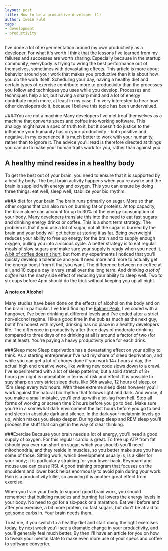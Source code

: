 ```yaml
---
layout: post
title: How to be a productive developer (1)
author: Iwein Fuld
tags:
- development
- productivity
---
```

I've done a lot of experimentation around my own productivity as a developer. For what it's worth I think that the
lessons I've learned from my failures and successes are worth sharing. Especially because in the startup community,
everybody is trying to wring the best performance out of themselves, sometimes with devastating effects. This article
is more about behavior around your work that makes you productive than it is about how you do the work itself.
Scheduling your day, having a healthy diet and certain types of exercise contribute more to productivity than
the processes you follow and techniques you uses while you develop. Processes and techniques help a lot, but having a
sharp mind and a lot of energy contribute much more, at least in my case. I'm very interested to hear how other
developers do it, because I believe this topic has been undervalued.

####You are not a machine
Many developers I've met treat themselves as a machine that converts specs and coffee into working software.
This analogy might have a spec of truth to it, but it doesn't do justice to the influence your humanity has on
your productivity - both positive and negative. In my experience it is much better to work with your humanity,
rather than to ignore it. The advice you'll read is therefore directed at things you can do to make your human traits
work for you, rather than against you.

A healthy mind resides in a healthy body
----------------

To get the best out of your brain, you need to ensure that it is supported by a healthy body. The best brain activity
happens when you're awake and the brain is supplied with energy and oxygen. This you can ensure by doing three things:
eat well, sleep well, stabilize your bio rhythm.

###A diet for your brain
The brain runs primarily on sugar. More so than other organs that can also run on burning fat or proteins. At top
capacity, the brain alone can account for up to 30% of the energy consumption of your body. Many developers translate
this into the need to eat fast sugars and drinking energy drinks or coffee. This is a short term strategy. The problem
is that if you use a lot of sugar, not all the sugar is burned by the brain and your body will get better at storing
it as fat. Being overweight reduces your ability to free up energy for the brain and to supply enough oxygen, pulling
you into a vicious cycle. A better strategy is to eat regular meals of slow sugars and make sure your supply is ready
when you need it. [A bit of coffee doesn't hurt](http://www.huffingtonpost.com/2013/10/17/coffee-health-benefits_n_4102133.html),
but from my experiments I noticed that you'll quickly develop
a tolerance and you'll need more and more to actually get the energy boost from it that you want. The difference
between no coffee at all, and 10 cups a day is very small over the long term. And drinking *a lot of coffee* has the
nasty side effect of reducing your ability to sleep well. Two to six cups before 4pm should do the trick without keeping
you up all night.

#### A note on Alcohol
Many studies have been done on the effects of alcohol on the body and on the brain in particular. I've tried finding
the [Balmer Peak](http://xkcd.com/323/), I've coded with a hangover, I've been drinking at different levels and I've
coded after a strict non-alcohol regime. I like a good time in the pub as much as the next guy, but if I'm honest
with myself, drinking has no place in a healthy developers life. The difference in productivity after three days of
moderate drinking compared to three days of no drinking at all is around a factor of two (for me at least). You're paying a
heavy productivity price for each drink.

###Sleep more
Sleep deprivation has a devastating effect on your ability to think. As a starting entrepreneur I've had my share of
sleep deprivation, and while you can get a lot of chores done if you work 14+ hours a day, the actual high end
creative work, like writing new code slows down to a crawl. I've experimented with a lot of sleep patterns, but a
solid stretch of 8+ hours per night is unbeatable in terms of risk and effect. It is possible to stay sharp on
very strict sleep diets, like 36h awake, 12 hours of sleep, or 15m sleep every two hours. With these extreme
sleep diets however you'll work against the natural bio rhythm that follows light and dark. And worse, if you make
a small mistake, you'll end up with a jet-lag from hell. Stop all forms of working or screen time 2 hours before
you go to bed. Make sure you're in a somewhat dark environment the last hours before you go to bed and sleep
in absolute dark and silence. In the dark your melatonin levels go up, which makes you sleep deeper. During deep sleep
 and REM sleep you'll process the stuff that can get in the way of clear thinking.

###Exercise
Because your brain needs a lot of energy, you'll need a good supply of oxygen. For this regular cardio is great.
To free up ATP from fat (should you ever run short on sugar, which you should) you'll need mitochondria, and they
reside in muscles, so you better make sure you have some of those. Sitting work, which development usually is, is
a killer for your body; it is particularly straining for your lower back. Keyboard and mouse use can cause RSI.
A good training program that focuses on the shoulders and lower back helps enormously to avoid pain during your work.
Pain is a productivity killer, so avoiding it is another great effect from exercise.

When you train your body to support good brain work, you should remember that building muscles and burning fat lowers
the energy levels in your body. No need to go for a six-pack or a marathon. Eat well before and after you exercise,
a bit more protein, no fast sugars, but don't be afraid to get some carbs in. Your brain needs them.

Trust me, if you switch to a healthy diet and start doing the right exercises today, by next week you'll see
a dramatic change in your productivity, and you'll generally feel much better. By then I'll have an article for you
on how to tweak your mental state to make even more use of your specs and coffee to software converter.
